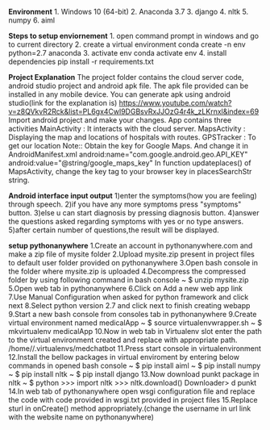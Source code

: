 **Environment**
	1. Windows 10 (64-bit)
	2. Anaconda 3.7
	3. django
	4. nltk
	5. numpy
	6. aiml

**Steps to setup enviornement**
	1. open command prompt in windows and go to current directory
	2. create a virtual environment
		conda create -n env python=2.7 anaconda
	3. activate env
		conda activate env
	4. install dependencies
		pip install -r requirements.txt


**Project Explanation**
	The project folder contains the cloud server code, android studio project and android apk file.
	The apk file provided can be installed in any mobile device.
	You can generate apk using android studio(link for the explanation is)
		https://www.youtube.com/watch?v=z8QVkvR2Rck&list=PL6gx4Cwl9DGBsvRxJJOzG4r4k_zLKrnxl&index=69
	Import android project and make your changes.
	App contains three activities
	MainActivity : It interacts with the cloud server.
	MapsActivity : Displaying the map and locations of hospitals with routes.
	GPSTracker : To get our location
	Note:: Obtain the key for Google Maps. And change it in AndroidManifest.xml
			android:name="com.google.android.geo.API_KEY"
			android:value="@string/google_maps_key" 
		In function updateplaces() of MapsActivity, change the key tag to your browser key in placesSearchStr string.

**Android interface input output**
	1)enter the symptoms(how  you  are feeling) through speech.
	2)if you have any more symptoms press "symptoms" button.
	3)else u can start diagnosis by pressing diagnosis button.
	4)answer the questions asked regarding symptoms with yes or no type answers.
	5)after certain number of questions,the result will be displayed.

**setup pythonanywhere**
	1.Create an account in pythonanywhere.com and make a zip file of mysite folder
	2.Upload mysite.zip present in project files to default user folder provided on pythonanywhere
	3.Open bash console in the folder where mysite.zip is uploaded
	4.Decompress the compressed folder by using following command in bash console
		~ $ unzip mysite.zip
	5.Open web tab in pythonanywhere
	6.Click on Add a new web app link
	7.Use Manual Configuration when asked for python framework and click next
	8.Select python version 2.7 and click next to finish creating webapp
	9.Start a new bash console from consoles tab in pythonanywhere
	9.Create virtual environment named medicalApp
		~ $ source virtualenvwrapper.sh
		~ $ mkvirtualenv medicalApp
	10.Now in web tab in Virtualenv slot enter the path to the virtual environment created and replace <user> with appropriate path. 
		/home/<user>/.virtualenvs/medchatbot
	11.Press start console in virtualenvironment 
	12.Install the bellow packages in virtual enviroment by entering below commands in opened bash console
		~ $ pip install aiml
		~ $ pip install numpy
		~ $ pip install nltk
		~ $ pip install django
	13.Now download punkt package in nltk
		~ $ python
		>>> import nltk
		>>> nltk.download()
		Downloader> d punkt
	14.In web tab of pythonanywhere open wsgi configuration file and replace the code with code provided in wsgi.txt 		provided in project files
	15.Replace sturl in onCreate() method appropriately.(change the username in url link with the website name on 			pythonanywhere)






